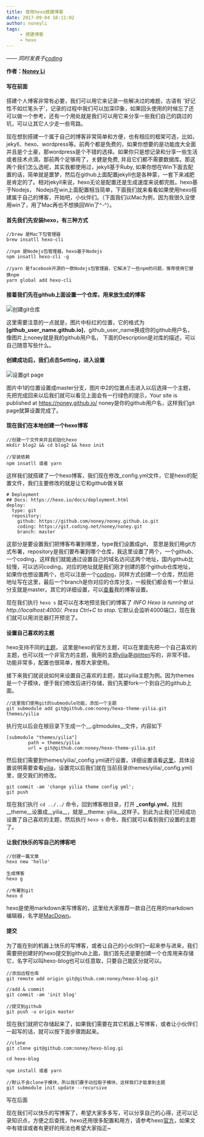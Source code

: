 ```yaml
---
title: 使用hexo搭建博客
date: 2017-09-04 16:11:02
author: noneyli
tags:
     - 搭建博客
     - hexo
---
```


[Noney Li]: https://github.com/noney/ "noneyli"

*—— 同时发表于[coding](http://0kv30q.coding-pages.com/)*

__作者：[Noney Li]__

#### 写在前面
搭建个人博客非常有必要，我们可以用它来记录一些解决过的难题，古语有 '好记性不如烂笔头子'，记录的过程中我们可以加深印象，如果回头使用的时候忘了还可以做一个参考，还有一个用处就是我们可以用它来分享一些我们自己的跳过的坑，可以让其它人少走一些弯路。

现在想到搭建一个属于自己的博客非常简单和方便，也有相应的框架可选，比如，jekyll、hexo、wordpress等。前两个都是免费的，如果你想要的是功能庞大全面并且是个土豪，那wordpress是个不错的选择。如果你只是想记录和分享一些生活或者技术点滴，那前两个足够用了，关健是免费, 并且它们都不需要数据库。那这两个我们怎么选呢，其实我都使用过，jekyll基于Ruby, 如果你想在Win下面去配置的话，简单就是噩梦，然后在github上面配置jekyll也是各种蒙，一套下来减肥是肯定的了。相对jekyll来说，hexo无论是配置还是生成速度来说都完胜。hexo基于Nodejs， Nodejs在win上面配置相当简单，下面我们就来看看如果使用hexo搭建属于自己的博客，开始吧，小伙伴们。（下面我们以Mac为例，因为我很久没使用win了，用了Mac再也不想换回Win了^-^）。

#### 首先我们先安装hexo，有三种方式

```
//brew 是Mac下包管理器
brew insatll hexo-cli

//npm 是Nodejs包管理器，hexo基于Nodejs
npm insatll hexo-cli -g

//yarn 是facebook开源的一款Nodejs包管理器，它解决了一些npm的问题，推荐使用它替换npm
yarn global add hexo-cli

```

<!-- more -->

#### 接着我们先在github上面设置一个仓库，用来放生成的博客

![创建git仓库](http://ovsc3ua8e.bkt.clouddn.com/create-hexo-blog-create-git-repo.png)

这里需要注意的一点就是，图片中标红的位置，它的格式为 __[github\_user\_name.github.io]__，github_user_name换成你的github用户名，像图片上noney就是我的github用户名， 下面的Description是对库的描述，可以自己随意写些什么。

#### 创建成功后，我们点击Setting，进入设置

![设置git page](http://ovsc3ua8e.bkt.clouddn.com/create-hexo-blog-setting-git.png)

图片中1的位置设置成master分支，图片中2的位置点击进入以后选择一个主题，先把完成回来以后我们就可以看见上面会有一行绿色的提示，Your site is published at https://noney.github.io/ noney是你的github用户名，这样我们git page就算设置完成了。

#### 现在我们在本地创建一个hexo博客

```
//创建一个文件夹并且初始化hexo
mkdir blog2 && cd blog2 && hexo init

//安装依赖
npm insatll 或者 yarn

```

这样我们就搭建了一个hexo博客，我们现在修改_config.yml文件，它是hexo的配置文件，我们主要修改的就是让它和github做关联

```
# Deployment
## Docs: https://hexo.io/docs/deployment.html
deploy:
  type: git
  repository: 
    github: https://github.com/noney/noney.github.io.git
    coding: https://git.coding.net/noney/noney.git
    branch: master

```

这部分是要设置我们把博客布署到哪里，type我们设置成git， 意思是我们用git方式布署，repository是我们要布署到哪个仓库，我这里设置了两个，一个github、一个coding，这样我们就能通过设置自己的域名访问这两个地址，国内github比较慢，可以访问coding，对应的地址就是我们刚才创建的那个github仓库地址，如果你也想设置两个，也可以注册一个[coding](https://coding.net/)，同样方式创建一个仓库，然后把地址写在这里，最后一个branch是你对应的仓库分支，一般我们都会有一个默认分支就是master。其它的详细设置，可以[查看](https://github.com/noney/hexo-blog/blob/master/_config.yml)我的博客设置。

现在我们执行 `hexo s` 就可以在本地预览我们的博客了 _INFO  Hexo is running at http://localhost:4000/. Press Ctrl+C to stop._ 它默认会监听4000端口，现在我们就可以用浏览器打开预览了。

#### 设置自己喜欢的主题

hexo支持不同的[主题](https://hexo.io/themes/)， 这里是hexo的官方主题，可以在里面先把一个自己喜欢的主题，也可以找一个非官方的主题，我用的主题[yilia](https://github.com/litten/hexo-theme-yilia)是[@litten](https://github.com/litten)写的，非常不错，功能非常多，配置也很简单，推荐大家使用。

接下来我们就说说如何来设置自己喜欢的主题，就以yilia主题为例。因为themes是一个子模块，便于我们修改后进行存储，我们先要fork一个到自己的github上面。

```
//这里我们使用git的submodule功能，添加一个主题
git submodule add git@github.com:noney/hexo-theme-yilia.git themes/yilia

```

执行完以后会在根目录下生成一个__.gitmodules__文件，内容如下

```
[submodule "themes/yilia"]
        path = themes/yilia
        url = git@github.com:noney/hexo-theme-yilia.git

```

然后我们需要到themes/yilia/_config.yml进行设置，详细设置请看[这里](https://github.com/noney/hexo-theme-yilia/blob/3e98724c35e6ba2d063a234397c111ccf92896e2/_config.yml)，具体设置说明需要查看[yilia](https://github.com/litten/hexo-theme-yilia)，设置完以后我们就在当前目录(themes/yilia/_config.yml)里，提交我们的修改。

```
git commit -am 'change yilia theme config yml';
git push

```

现在我们执行 `cd ../../` 命令，回到博客根目录，打开 __\_confgi.yml__，找到__theme__设置成__yilia__，就是__theme: yilia__这样子。到此为止我们已经成功设置了自己喜欢的主题，然后执行 `hexo s` 命令，我们就可以看到我们设置的主题了。

#### 让我们快乐的写自己的博客吧

```
//创建一篇文章
hexo new 'hello'

生成博客
hexo g

//布署到git
hexo d

```

hexo是使用markdown来写博客的，这里给大家推荐一款自己在用的markdown编辑器，名字是[MacDown](http://macdown.uranusjr.com/)。

#### 提交

为了能在别的机器上快乐的写博客，或者让自己的小伙伴们一起来参与进来，我们需要把创建好的hexo提交到github上面，我们首先还是要创建一个仓库用来存储它，名字可以叫hexo-blog也可以任意取，只要自己能区分就可以。

```
//添加远程仓库
git remote add origin git@github.com:noney/hexo-blog.git

//add & commit
git commit -am 'init blog'

//提交到github
git push -u origin master

```

现在我们就把它存储起来了，如果我们需要在其它机器上写博客，或者让小伙伴们一起写的话，就可以按下面步骤跑起来。

```
//clone
git clone git@github.com:noney/hexo-blog.gi

cd hexo-blog

npm install 或者 yarn

//默认不会clone子模块，所以我们要手动拉取子模块，这样我们才能拿到主题
git submodule init update --recursive

```

写在后面

现在我们可以快乐的写博客了，希望大家多多写，可以分享自己的心得，还可以记录知识点，方便之后查找，hexo还用很多配置和用方，请参考hexo[官方](https://hexo.io/)，如果文中有错误或者有更好的用法也希望大家指正~


